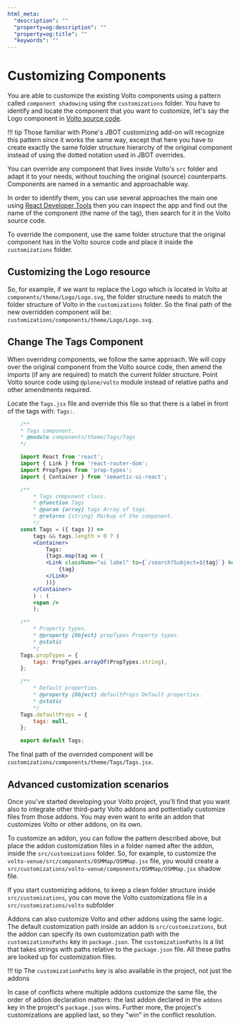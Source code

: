 ```yaml
---
html_meta:
  "description": ""
  "property=og:description": ""
  "property=og:title": ""
  "keywords": ""
---
```


# Customizing Components

You are able to customize the existing Volto components using a pattern called
`component shadowing` using the `customizations` folder. You have to identify and locate
the component that you want to customize, let's say the Logo component in [Volto source
code](https://github.com/plone/volto/tree/master/src).

!!! tip
    Those familiar with Plone's JBOT customizing add-on will recognize this pattern
    since it works the same way, except that here you have to create exactly the same
    folder structure hierarchy of the original component instead of using the dotted
    notation used in JBOT overrides.

You can override any component that lives inside Volto's `src` folder and
adapt it to your needs, without touching the original (source) counterparts.
Components are named in a semantic and approachable way.

In order to identify them, you can use several approaches the main one using
[React Developer
Tools](https://chrome.google.com/webstore/detail/react-developer-tools/fmkadmapgofadopljbjfkapdkoienihi?hl=en)
then you can inspect the app and find out the name of the component (the name
of the tag), then search for it in the Volto source code.

To override the component, use the same folder structure that
the original component has in the Volto source code and place it inside the
`customizations` folder.

## Customizing the Logo resource

So, for example, if we want to replace the Logo which is located in
Volto at `components/theme/Logo/Logo.svg`, the folder structure needs
to match the folder structure of Volto in the `customizations` folder.
So the final path of the new overridden component will
be: `customizations/components/theme/Logo/Logo.svg`.

## Change The Tags Component

When overriding components, we follow the same approach. We will
copy over the original component from the Volto source code, then amend the
imports (if any are required) to match the current folder structure. Point Volto
source code using `@plone/volto` module instead of relative paths and other
amendments required.

Locate the `Tags.jsx` file and override this file so that there is a label in front of the tags with: `Tags:`.

```jsx hl_lines="20"
    /**
    * Tags component.
    * @module components/theme/Tags/Tags
    */

    import React from 'react';
    import { Link } from 'react-router-dom';
    import PropTypes from 'prop-types';
    import { Container } from 'semantic-ui-react';

    /**
        * Tags component class.
        * @function Tags
        * @param {array} tags Array of tags.
        * @returns {string} Markup of the component.
        */
    const Tags = ({ tags }) =>
        tags && tags.length > 0 ? (
        <Container>
            Tags:
            {tags.map(tag => (
            <Link className="ui label" to={`/search?Subject=${tag}`} key={tag}>
                {tag}
            </Link>
            ))}
        </Container>
        ) : (
        <span />
        );

    /**
        * Property types.
        * @property {Object} propTypes Property types.
        * @static
        */
    Tags.propTypes = {
        tags: PropTypes.arrayOf(PropTypes.string),
    };

    /**
        * Default properties.
        * @property {Object} defaultProps Default properties.
        * @static
        */
    Tags.defaultProps = {
        tags: null,
    };

    export default Tags;
```

The final path of the overrided component will be
`customizations/components/theme/Tags/Tags.jsx`.

## Advanced customization scenarios

Once you've started developing your Volto project, you'll find that you want
also to integrate other third-party Volto addons and pottentially customize
files from those addons. You may even want to write an addon that customizes
Volto or other addons, on its own.

To customize an addon, you can follow the pattern described above, but place
the addon customization files in a folder named after the addon, inside the
`src/customizations` folder. So, for example, to customize the
`volto-venue/src/components/OSMMap/OSMMap.jsx` file, you would create
a `src/customizations/volto-venue/components/OSMMap/OSMMap.jsx` shadow file.

If you start customizing addons, to keep a clean folder structure inside
`src/customizations`, you can move the Volto customizations file in
a `src/customizations/volto` subfolder

Addons can also customize Volto and other addons using the same logic. The
default customization path inside an addon is `src/customizations`, but the
addon can specify its own customization path with the `customizationsPaths` key
in `package.json`. The `customizationPaths` is a list that takes strings with
paths relative to the `package.json` file. All these paths are looked up for
customization files.

!!! tip
  The `customizationPaths` key is also available in the project, not just the
  addons

In case of conflicts where multiple addons customize the same file, the order
of addon declaration matters: the last addon declared in the `addons` key in
the project's `package.json` wins. Further more, the project's customizations
are applied last, so they "win" in the conflict resolution.
